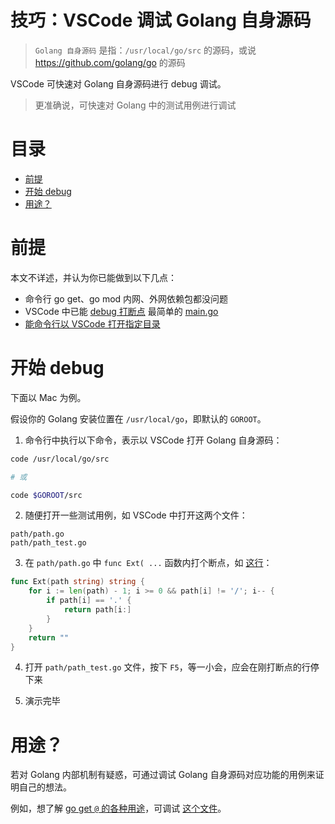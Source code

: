 # 技巧：VSCode 调试 Golang 自身源码

> `Golang 自身源码` 是指：`/usr/local/go/src` 的源码，或说 https://github.com/golang/go 的源码

VSCode 可快速对 Golang 自身源码进行 debug 调试。

> 更准确说，可快速对 Golang 中的测试用例进行调试

# 目录

<!-- START doctoc generated TOC please keep comment here to allow auto update -->
<!-- DON'T EDIT THIS SECTION, INSTEAD RE-RUN doctoc TO UPDATE -->

- [前提](#%E5%89%8D%E6%8F%90)
- [开始 debug](#%E5%BC%80%E5%A7%8B-debug)
- [用途？](#%E7%94%A8%E9%80%94)

<!-- END doctoc generated TOC please keep comment here to allow auto update -->

# 前提

本文不详述，并认为你已能做到以下几点：

- 命令行 go get、go mod 内网、外网依赖包都没问题
- VSCode 中已能 [debug 打断点](https://github.com/Microsoft/vscode-go/wiki/Debugging-Go-code-using-VS-Code) 最简单的 [main.go](https://play.golang.org/p/MAohLsrz7JQ)
- [能命令行以 VSCode 打开指定目录](https://stackoverflow.com/a/36882426/2752670)

# 开始 debug

下面以 Mac 为例。

假设你的 Golang 安装位置在 `/usr/local/go`，即默认的 `GOROOT`。

1. 命令行中执行以下命令，表示以 VSCode 打开 Golang 自身源码：

```sh
code /usr/local/go/src

# 或

code $GOROOT/src
```

2. 随便打开一些测试用例，如 VSCode 中打开这两个文件：

```
path/path.go
path/path_test.go
```

3. 在 `path/path.go` 中 `func Ext( ...` 函数内打个断点，如 [这行](https://github.com/golang/go/blob/master/src/path/path.go#L171)：

```go
func Ext(path string) string {
	for i := len(path) - 1; i >= 0 && path[i] != '/'; i-- {
		if path[i] == '.' {
			return path[i:]
		}
	}
	return ""
}
```

4. 打开 `path/path_test.go` 文件，按下 `F5`，等一小会，应会在刚打断点的行停下来

5. 演示完毕

# 用途？

若对 Golang 内部机制有疑惑，可通过调试 Golang 自身源码对应功能的用例来证明自己的想法。

例如，想了解 [go get `@` 的各种用途](https://github.com/vikyd/note/blob/master/gomod_goget_at.md)，可调试 [这个文件](https://github.com/golang/go/blob/master/src/cmd/go/internal/modload/query_test.go#L123)。
